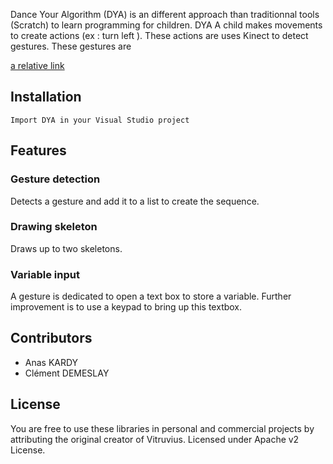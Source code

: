 Dance Your Algorithm (DYA) is an different approach than traditionnal tools (Scratch) to learn programming for children. DYA
A child makes movements to create actions (ex : turn left ). These actions are  uses Kinect to detect gestures. These gestures are 

[a relative link](position_camera.png)

## Installation
	Import DYA in your Visual Studio project	
## Features

### Gesture detection
        
Detects a gesture and add it to a list to create the sequence.

### Drawing skeleton

Draws up to two skeletons.

### Variable input

A gesture is dedicated to open a text box to store a variable. Further improvement is to use a keypad to
bring up this textbox.

## Contributors
* Anas KARDY
* Clément DEMESLAY

## License
You are free to use these libraries in personal and commercial projects by attributing the original creator of Vitruvius. Licensed under Apache v2 License.
